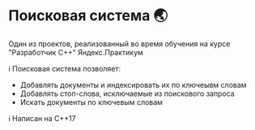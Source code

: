 # Поисковая система :earth_asia:
Один из проектов, реализованный во время обучения на курсе "Разработчик С++" Яндекс.Практикум

:information_source: Поисковая система позволяет:

 * Добавлять документы и индексировать их по ключеывм словам
 * Добавлять стоп-слова, исключаемые из поискового запроса
 * Искать документы по ключевым словам

:information_source: Написан на C++17
